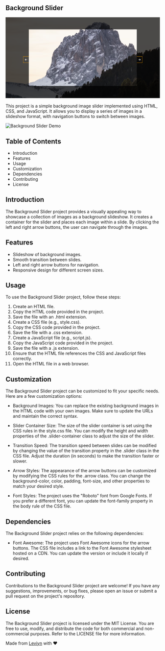 ## Background Slider

![Background Slider Demo](/assets/background-slider.png)

This project is a simple background image slider implemented using HTML, CSS, and JavaScript. It allows you to display a series of images in a slideshow format, with navigation buttons to switch between images.

![Background Slider Demo](/assets/background-slider.gif)

## Table of Contents

- Introduction
- Features
- Usage
- Customization
- Dependencies
- Contributing
- License

## Introduction

The Background Slider project provides a visually appealing way to showcase a collection of images as a background slideshow. It creates a container for the slider and places each image within a slide. By clicking the left and right arrow buttons, the user can navigate through the images.

## Features

- Slideshow of background images.
- Smooth transition between slides.
- Left and right arrow buttons for navigation.
- Responsive design for different screen sizes.

## Usage

To use the Background Slider project, follow these steps:

1. Create an HTML file.
2. Copy the HTML code provided in the project.
3. Save the file with an .html extension.
4. Create a CSS file (e.g., style.css).
5. Copy the CSS code provided in the project.
6. Save the file with a .css extension.
7. Create a JavaScript file (e.g., script.js).
8. Copy the JavaScript code provided in the project.
9. Save the file with a .js extension.
10. Ensure that the HTML file references the CSS and JavaScript files correctly.
11. Open the HTML file in a web browser.

## Customization

The Background Slider project can be customized to fit your specific needs. Here are a few customization options:

- Background Images: You can replace the existing background images in the HTML code with your own images. Make sure to update the URLs and maintain the correct syntax.

- Slider Container Size: The size of the slider container is set using the CSS rules in the style.css file. You can modify the height and width properties of the .slider-container class to adjust the size of the slider.

- Transition Speed: The transition speed between slides can be modified by changing the value of the transition property in the .slider class in the CSS file. Adjust the duration (in seconds) to make the transition faster or slower.

- Arrow Styles: The appearance of the arrow buttons can be customized by modifying the CSS rules for the .arrow class. You can change the background-color, color, padding, font-size, and other properties to match your desired style.

- Font Styles: The project uses the "Roboto" font from Google Fonts. If you prefer a different font, you can update the font-family property in the body rule of the CSS file.

## Dependencies

The Background Slider project relies on the following dependencies:

- Font Awesome: The project uses Font Awesome icons for the arrow buttons. The CSS file includes a link to the Font Awesome stylesheet hosted on a CDN. You can update the version or include it locally if desired.

## Contributing

Contributions to the Background Slider project are welcome! If you have any suggestions, improvements, or bug fixes, please open an issue or submit a pull request on the project's repository.

## License

The Background Slider project is licensed under the MIT License. You are free to use, modify, and distribute the code for both commercial and non-commercial purposes. Refer to the LICENSE file for more information.

Made from <a href="https://twitter.com/iamleviyn">Leviyn</a> with :heart:
